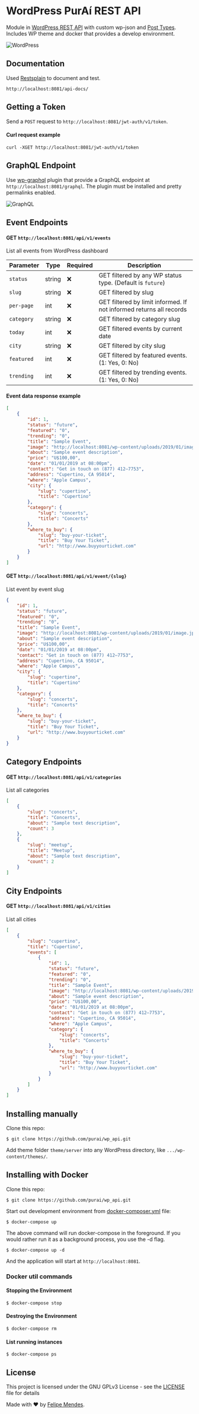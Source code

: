 # WordPress PurAí REST API
Module in [WordPress REST API](https://developer.wordpress.org/rest-api/) with custom wp-json and [Post Types](https://codex.wordpress.org/Post_Types). Includes WP theme and docker that provides a develop environment.

![WordPress](/screenshots/wordpress.png "WordPress")

## Documentation
Used [Restsplain](https://github.com/humanmade/Restsplain) to document and test.
```
http://localhost:8081/api-docs/
```

## Getting a Token

Send a `POST` request to `http://localhost:8081/jwt-auth/v1/token`. 

#### Curl request example
```
curl -XGET http://localhost:8081/jwt-auth/v1/token
```

## GraphQL Endpoint

Use [wp-graphql](https://github.com/wp-graphql/wp-graphql) plugin that provide a GraphQL endpoint at `http://localhost:8081/graphql`. The plugin must be installed and pretty permalinks enabled.

![GraphQL](/screenshots/graphql.png "GraphQL")

## Event Endpoints

#### GET `http://localhost:8081/api/v1/events`
List all events from WordPress dashboard

| Parameter | Type | Required | Description
| --------- | ---- | -------- | ----------- |
| `status` | string | :x: | GET filtered by any WP status type. (Default is `future`) |
| `slug` | string | :x: | GET filtered by slug |
| `per-page` | int | :x: | GET filtered by limit informed. If not informed returns all records |
| `category` | string | :x: | GET filtered by category slug |
| `today` | int | :x: | GET filtered events by current date |
| `city` | string | :x: | GET filtered by city slug |
| `featured` | int | :x: | GET filtered by featured events. (1: Yes, 0: No) |
| `trending` | int | :x: | GET filtered by trending events. (1: Yes, 0: No) |

#### Event data response example
```json
[
    {
        "id": 1,
        "status": "future",
        "featured": "0",
        "trending": "0",
        "title": "Sample Event",
        "image": "http://localhost:8081/wp-content/uploads/2019/01/image.jpeg",
        "about": "Sample event description",
        "price": "U$100,00",
        "date": "01/01/2019 at 08:00pm",
        "contact": "Get in touch on (877) 412–7753",
        "address": "Cupertino, CA 95014",
        "where": "Apple Campus",
        "city": {
            "slug": "cupertino",
            "title": "Cupertino"
        },
        "category": {
            "slug": "concerts",
            "title": "Concerts"
        },
        "where_to_buy": {
            "slug": "buy-your-ticket",
            "title": "Buy Your Ticket",
            "url": "http://www.buyyourticket.com"
        }
    }
]
```

#### GET `http://localhost:8081/api/v1/event/{slug}`
List event by event slug

```json
{
    "id": 1,
    "status": "future",
    "featured": "0",
    "trending": "0",
    "title": "Sample Event",
    "image": "http://localhost:8081/wp-content/uploads/2019/01/image.jpeg",
    "about": "Sample event description",
    "price": "U$100,00",
    "date": "01/01/2019 at 08:00pm",
    "contact": "Get in touch on (877) 412–7753",
    "address": "Cupertino, CA 95014",
    "where": "Apple Campus",
    "city": {
        "slug": "cupertino",
        "title": "Cupertino"
    },
    "category": {
        "slug": "concerts",
        "title": "Concerts"
    },
    "where_to_buy": {
        "slug": "buy-your-ticket",
        "title": "Buy Your Ticket",
        "url": "http://www.buyyourticket.com"
    }
}
```

## Category Endpoints

#### GET `http://localhost:8081/api/v1/categories`
List all categories

```json
[
    {
        "slug": "concerts",
        "title": "Concerts",
        "about": "Sample text description",
        "count": 3
    },
    {
        "slug": "meetup",
        "title": "Meetup",
        "about": "Sample text description",
        "count": 2
    }
]
```

## City Endpoints

#### GET `http://localhost:8081/api/v1/cities`
List all cities

```json
[
    {
        "slug": "cupertino",
        "title": "Cupertino",
        "events": [
            {
                "id": 1,
                "status": "future",
                "featured": "0",
                "trending": "0",
                "title": "Sample Event",
                "image": "http://localhost:8081/wp-content/uploads/2019/01/image.jpeg",
                "about": "Sample event description",
                "price": "U$100,00",
                "date": "01/01/2019 at 08:00pm",
                "contact": "Get in touch on (877) 412–7753",
                "address": "Cupertino, CA 95014",
                "where": "Apple Campus",
                "category": {
                    "slug": "concerts",
                    "title": "Concerts"
                },
                "where_to_buy": {
                    "slug": "buy-your-ticket",
                    "title": "Buy Your Ticket",
                    "url": "http://www.buyyourticket.com"
                }
            }
        ]
    }
]
```

## Installing manually

Clone this repo:
```
$ git clone https://github.com/purai/wp_api.git
```

Add theme folder `theme/server` into any WordPress directory, like `.../wp-content/themes/`.

## Installing with Docker

Clone this repo:
```
$ git clone https://github.com/purai/wp_api.git
```

Start out development environment from [docker-composer.yml](./docker-compose.yml) file:

```
$ docker-compose up
```

The above command will run docker-compose in the foreground. If you would rather run it as a background process, you use the -d flag.

```
$ docker-compose up -d
```

And the application will start at `http://localhost:8081`.

### Docker util commands

#### Stopping the Environment
```
$ docker-compose stop
```

#### Destroying the Environment
```
$ docker-compose rm
```

#### List running instances
```
$ docker-compose ps
```

## License
This project is licensed under the GNU GPLv3 License - see the [LICENSE](LICENSE) file for details

Made with :heart: by [Felipe Mendes](https://github.com/felipemendes).
